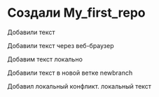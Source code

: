 # Создали My_first_repo

Добавили текст

Добавили текст через веб-браузер

Добавим текст локально


Добавили текст в новой ветке newbranch

Добавил локальный конфликт. локальный текст


